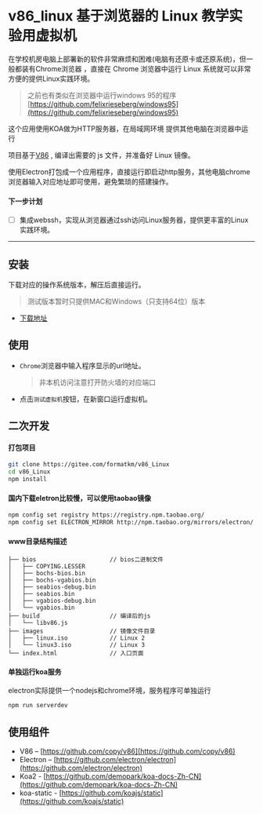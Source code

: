 # v86_linux 基于浏览器的 Linux 教学实验用虚拟机

在学校机房电脑上部署新的软件非常麻烦和困难(电脑有还原卡或还原系统)，但一般都装有Chrome浏览器
，直接在 Chrome 浏览器中运行 Linux 系统就可以非常方便的提供Linux实践环境。

> 之前也有类似在浏览器中运行windows 95的程序[https://github.com/felixrieseberg/windows95](https://github.com/felixrieseberg/windows95)


这个应用使用KOA做为HTTP服务器，在局域网环境
提供其他电脑在浏览器中运行 

项目基于[V86](https://github.com/copy/v86) , 编译出需要的 js 文件，并准备好 Linux 镜像。

使用Electron打包成一个应用程序，直接运行即启动http服务，其他电脑chrome浏览器输入对应地址即可使用，避免繁琐的搭建操作。

#### 下一步计划
* [ ] 集成webssh，实现从浏览器通过ssh访问Linux服务器，提供更丰富的Linux实践环境。

----

## 安装

下载对应的操作系统版本，解压后直接运行。

> 测试版本暂时只提供MAC和Windows（只支持64位）版本
* [下载地址](https://gitee.com/formatkm/v86_Linux/releases)


## 使用

* `Chrome`浏览器中输入程序显示的url地址。

    > 非本机访问注意打开防火墙的对应端口

* 点击`测试虚拟机`按钮，在新窗口运行虚拟机。

## 二次开发

#### 打包项目

```sh
git clone https://gitee.com/formatkm/v86_Linux
cd v86_Linux
npm install
```

#### 国内下载eletron比较慢，可以使用taobao镜像

```sh
npm config set registry https://registry.npm.taobao.org/
npm config set ELECTRON_MIRROR http://npm.taobao.org/mirrors/electron/
```

#### www目录结构描述


```
├── bios                     // bios二进制文件
│   ├── COPYING.LESSER
│   ├── bochs-bios.bin
│   ├── bochs-vgabios.bin
│   ├── seabios-debug.bin
│   ├── seabios.bin
│   ├── vgabios-debug.bin
│   └── vgabios.bin
├── build                    // 编译后的js
│   └── libv86.js
├── images                   // 镜像文件目录
│   ├── linux.iso            // Linux 2
│   └── linux3.iso           // Linux 3
└── index.html               // 入口页面

```

#### 单独运行koa服务

electron实际提供一个nodejs和chrome环境，服务程序可单独运行
```sh
npm run serverdev
```

## 使用组件

* V86 – [https://github.com/copy/v86](https://github.com/copy/v86)
* Electron – [https://github.com/electron/electron](https://github.com/electron/electron)
* Koa2 - [https://github.com/demopark/koa-docs-Zh-CN](https://github.com/demopark/koa-docs-Zh-CN)
* koa-static - [https://github.com/koajs/static](https://github.com/koajs/static)
